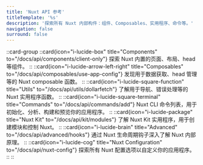 ```yaml
---
title: 'Nuxt API 参考'
titleTemplate: '%s'
description: '探索所有 Nuxt 内部构件：组件、Composables、实用程序、命令等。'
navigation: false
surround: false
---
```


::card-group
  ::card{icon="i-lucide-box" title="Components" to="/docs/api/components/client-only"}
  探索 Nuxt 内置的页面、布局、head 等组件。
  ::
  ::card{icon="i-lucide-arrow-left-right" title="Composables" to="/docs/api/composables/use-app-config"}
  发现用于数据获取、head 管理等的 Nuxt composable 函数。
  ::
  ::card{icon="i-lucide-square-function" title="Utils" to="/docs/api/utils/dollarfetch"}
  了解用于导航、错误处理等的 Nuxt 实用程序函数。
  ::
  ::card{icon="i-lucide-square-terminal" title="Commands" to="/docs/api/commands/add"}
  Nuxt CLI 命令列表，用于初始化、分析、构建和预览你的应用程序。
  ::
  ::card{icon="i-lucide-package" title="Nuxt Kit" to="/docs/api/kit/modules"}
  了解 Nuxt Kit 实用程序，用于创建模块和控制 Nuxt。
  ::
  ::card{icon="i-lucide-brain" title="Advanced" to="/docs/api/advanced/hooks"}
  通过 Nuxt 生命周期钩子深入了解 Nuxt 内部原理。
  ::
  ::card{icon="i-lucide-cog" title="Nuxt Configuration" to="/docs/api/nuxt-config"}
  探索所有 Nuxt 配置选项以自定义你的应用程序。
  ::
::
